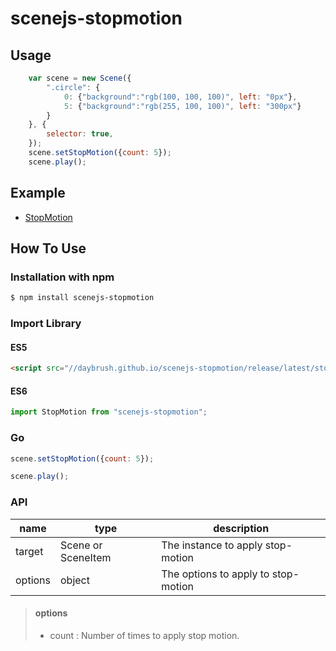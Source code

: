 # scenejs-stopmotion

## Usage
```js
    var scene = new Scene({
        ".circle": {
            0: {"background":"rgb(100, 100, 100)", left: "0px"},
            5: {"background":"rgb(255, 100, 100)", left: "300px"}
        }
    }, {
        selector: true,
    });
    scene.setStopMotion({count: 5});
    scene.play();
```
## Example
* [StopMotion](//daybrush.github.io/scenejs-stopmotion/example/stopmotion.html)

## How To Use

### Installation with npm

```bash
$ npm install scenejs-stopmotion
```

### Import Library
#### ES5
```html
<script src="//daybrush.github.io/scenejs-stopmotion/release/latest/stopmotion.min.js">
```
#### ES6
```js
import StopMotion from "scenejs-stopmotion";
```

### Go

```js
scene.setStopMotion({count: 5});

scene.play();
```


### API

|name|type|description|
|---|---|---|
|target|Scene or SceneItem| The instance to apply stop-motion|
|options|object| The options to apply to stop-motion|

> #### options
> * count : Number of times to apply stop motion.

